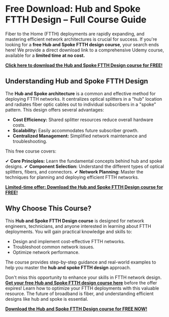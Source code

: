 # Free Download: Hub and Spoke FTTH Design – Full Course Guide

Fiber to the Home (FTTH) deployments are rapidly expanding, and mastering efficient network architectures is crucial for success. If you're looking for a **free Hub and Spoke FTTH design course**, your search ends here! We provide a direct download link to a comprehensive Udemy course, available for a **limited time at no cost.**

[**Click here to download the Hub and Spoke FTTH Design course for FREE!**](https://udemywork.com/hub-and-spoke-ftth-design)

## Understanding Hub and Spoke FTTH Design

The **Hub and Spoke architecture** is a common and effective method for deploying FTTH networks. It centralizes optical splitters in a "hub" location and radiates fiber optic cables out to individual subscribers in a "spoke" pattern. This design offers several advantages:

*   **Cost Efficiency:** Shared splitter resources reduce overall hardware costs.
*   **Scalability:** Easily accommodates future subscriber growth.
*   **Centralized Management:** Simplified network maintenance and troubleshooting.

This free course covers:

✔ **Core Principles:** Learn the fundamental concepts behind hub and spoke designs.
✔ **Component Selection:** Understand the different types of optical splitters, fibers, and connectors.
✔ **Network Planning:** Master the techniques for planning and deploying efficient FTTH networks.

[**Limited-time offer: Download the Hub and Spoke FTTH Design course for FREE!**](https://udemywork.com/hub-and-spoke-ftth-design)

## Why Choose This Course?

This **Hub and Spoke FTTH Design course** is designed for network engineers, technicians, and anyone interested in learning about FTTH deployments. You will gain practical knowledge and skills to:

*   Design and implement cost-effective FTTH networks.
*   Troubleshoot common network issues.
*   Optimize network performance.

The course provides step-by-step guidance and real-world examples to help you master the **hub and spoke FTTH design** approach.

Don't miss this opportunity to enhance your skills in FTTH network design. **[Get your free Hub and Spoke FTTH design course here](https://udemywork.com/hub-and-spoke-ftth-design)** before the offer expires! Learn how to optimize your FTTH deployments with this valuable resource. The future of broadband is fiber, and understanding efficient designs like hub and spoke is essential.

[**Download the Hub and Spoke FTTH Design course for FREE NOW!**](https://udemywork.com/hub-and-spoke-ftth-design)
